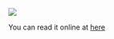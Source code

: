 ![](https://upload.wikimedia.org/wikipedia/en/7/76/The_Art_of_Unix_Programming.jpg)

You can read it online at [here](http://www.catb.org/esr/writings/taoup/html/)

